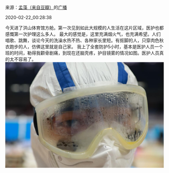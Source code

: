 来源：[孟藻（来自豆瓣）](https://www.douban.com/people/58493958/)的[广播](https://www.douban.com/people/58493958/status/2825633726/)


2020-02-22_00:28:38


今天进了洪山体育馆方舱。第一次见到如此大规模的人生活在这片区域，医护也都感慨第一次护理这么多人。
最大的感觉是，这里充满烟火气，也充满希望。人们唱歌、跳舞，谈论今天的洗澡水热不热、各种家长里短。有抠脚的人，只穿肉色秋衣跑步的人，仿佛这里就是自己家。
我上了全套防护5小时，基本是医护人员一个班的时间，勒得我颧骨剧痛，到现在还脑壳疼，护目镜雾的情况如图。医护人员真的太不容易了。
![](./pic/2020-02-22_00:28:38-孟藻的广播1.jpg)  

